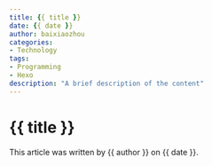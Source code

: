 ```yaml
---
title: {{ title }}
date: {{ date }}
author: baixiaozhou
categories:
- Technology
tags:
- Programming
- Hexo
description: "A brief description of the content"
---
```


# {{ title }}

This article was written by {{ author }} on {{ date }}.

<!-- Your content starts here -->
